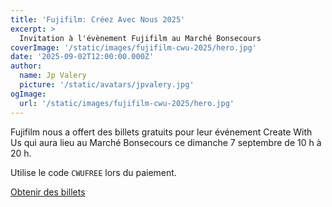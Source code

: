 ```yaml
---
title: 'Fujifilm: Créez Avec Nous 2025'
excerpt: >
  Invitation à l'évènement Fujifilm au Marché Bonsecours
coverImage: '/static/images/fujifilm-cwu-2025/hero.jpg'
date: '2025-09-02T12:00:00.000Z'
author:
  name: Jp Valery
  picture: '/static/avatars/jpvalery.jpg'
ogImage:
  url: '/static/images/fujifilm-cwu-2025/hero.jpg'
---
```


Fujifilm nous a offert des billets gratuits pour leur événement Create With Us qui aura lieu au Marché Bonsecours ce dimanche 7 septembre de 10 h à 20 h.

Utilise le code `CWUFREE` lors du paiement.

[Obtenir des billets](https://creezavecnousmontreal.ca/)
